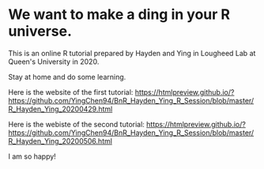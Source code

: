 # We want to make a ding in your R universe. 

This is an online R tutorial prepared by Hayden and Ying in Lougheed Lab at Queen's University in 2020.

Stay at home and do some learning.

Here is the website of the first tutorial: https://htmlpreview.github.io/?https://github.com/YingChen94/BnR_Hayden_Ying_R_Session/blob/master/R_Hayden_Ying_20200429.html

Here is the webiste of the second tutorial: https://htmlpreview.github.io/?https://github.com/YingChen94/BnR_Hayden_Ying_R_Session/blob/master/R_Hayden_Ying_20200506.html

I am so happy!
